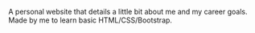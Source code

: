 A personal website that details a little bit about me and my career goals. Made by me to learn basic HTML/CSS/Bootstrap.
